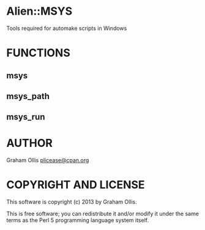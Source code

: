 # Alien::MSYS

Tools required for automake scripts in Windows

# FUNCTIONS

## msys

## msys\_path

## msys\_run

# AUTHOR

Graham Ollis <plicease@cpan.org>

# COPYRIGHT AND LICENSE

This software is copyright (c) 2013 by Graham Ollis.

This is free software; you can redistribute it and/or modify it under
the same terms as the Perl 5 programming language system itself.
